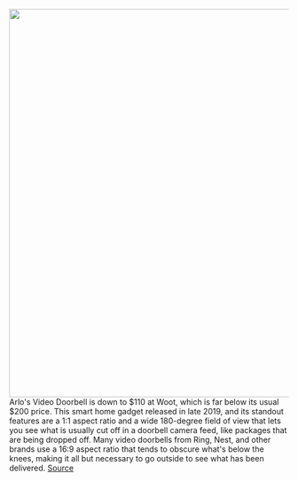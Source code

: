 <img src='https://cdn.vox-cdn.com/thumbor/bR4XQJ9y9axhhmOOGBN472h069Q=/0x0:2640x1760/1200x800/filters:focal(1109x669:1531x1091)/cdn.vox-cdn.com/uploads/chorus_image/image/66689162/image001_2.0.jpg' width='700px' /><br/>
Arlo's Video Doorbell is down to $110 at Woot, which is far below its usual $200 price. This smart home gadget released in late 2019, and its standout features are a 1:1 aspect ratio and a wide 180-degree field of view that lets you see what is usually cut off in a doorbell camera feed, like packages that are being dropped off. Many video doorbells from Ring, Nest, and other brands use a 16:9 aspect ratio that tends to obscure what's below the knees, making it all but necessary to go outside to see what has been delivered.
<a href='https://www.theverge.com/good-deals/2020/4/22/21231003/arlo-video-doorbell-smart-home-deal-sale-woot'> Source <a/>